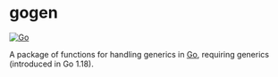 # gogen

[![Go](https://github.com/RicardoBassete/gogen/actions/workflows/go.yml/badge.svg?branch=main&event=status)](https://github.com/RicardoBassete/gogen/actions/workflows/go.yml)

A package of functions for handling generics in [Go](https://go.dev), requiring generics (introduced in Go 1.18).
